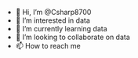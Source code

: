 - 👋 Hi, I’m @Csharp8700
- 👀 I’m interested in data
- 🌱 I’m currently learning data
- 💞️ I’m looking to collaborate on data
- 📫 How to reach me 

<!---
Csharp8700/Csharp8700 is a ✨ special ✨ repository because its `README.md` (this file) appears on your GitHub profile.
You can click the Preview link to take a look at your changes.
--->
